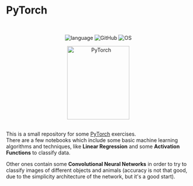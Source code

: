 # PyTorch

<br>
<div align="center">

![language](https://img.shields.io/github/languages/top/th3-riddler/PyTorch?style=for-the-badge&logo=jupyter&color=orange)
![GitHub](https://img.shields.io/badge/github-000000?style=for-the-badge&logo=github)
![OS](https://img.shields.io/badge/linux-FCC624?style=for-the-badge&logo=linux&logoColor=black)

<img src="https://static-00.iconduck.com/assets.00/pytorch-icon-1694x2048-jgwjy3ne.png" alt="PyTorch" width="170" height="200">
</div>
<br>

This is a small repository for some [PyTorch](https://pytorch.org/) exercises.\
There are a few notebooks which include some basic machine learning algorithms and techniques, like **Linear Regression** and some **Activation Functions** to classify data.

Other ones contain some **Convolutional Neural Networks** in order to try to classify images of different objects and animals (accuracy is not that good, due to the simplicity architecture of the network, but it's a good start).
